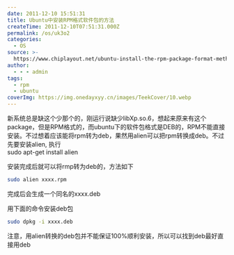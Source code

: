 ```yaml
---
date: 2011-12-10 15:51:31
title: Ubuntu中安装RPM格式软件包的方法
createTime: 2011-12-10T07:51:31.000Z
permalink: /os/uk3o2
categories:
  - OS
source: >-
  https://www.chiplayout.net/ubuntu-install-the-rpm-package-format-method-of.html
author:
  - - - admin
tags:
  - rpm
  - ubuntu
coverImg: https://img.onedayxyy.cn/images/TeekCover/10.webp
---
```


新系统总是缺这个少那个的，刚运行说缺少libXp.so.6，想起来原来有这个package，但是RPM格式的，而ubuntu下的软件包格式是DEB的，RPM不能直接安装。不过想着应该能将rpm转为deb，果然用alien可以把rpm转换成deb。不过先要安装alien, 执行  
sudo apt-get install alien

安装完成后就可以将rmp转为deb的，方法如下  
```bash
sudo alien xxxx.rpm  
```
完成后会生成一个同名的xxxx.deb

用下面的命令安装deb包  
```bash
sudo dpkg -i xxxx.deb
```

注意，用alien转换的deb包并不能保证100%顺利安装，所以可以找到deb最好直接用deb
